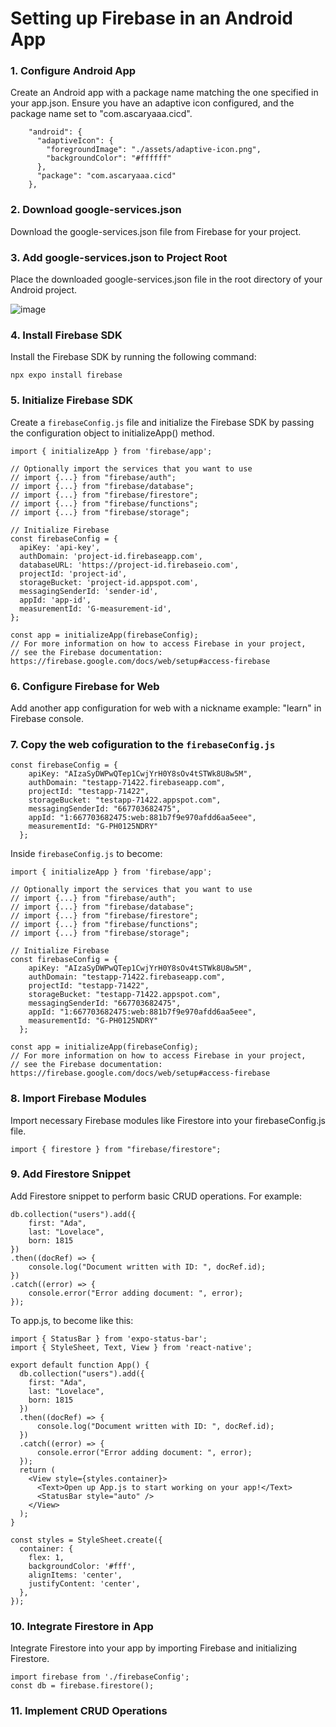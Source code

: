 # Setting up Firebase in an Android App
### 1. Configure Android App

Create an Android app with a package name matching the one specified in your app.json. Ensure you have an adaptive icon configured, and the package name set to "com.ascaryaaa.cicd".

```
    "android": {
      "adaptiveIcon": {
        "foregroundImage": "./assets/adaptive-icon.png",
        "backgroundColor": "#ffffff"
      },
      "package": "com.ascaryaaa.cicd"
    },
```

### 2. Download google-services.json

Download the google-services.json file from Firebase for your project.

### 3. Add google-services.json to Project Root

Place the downloaded google-services.json file in the root directory of your Android project.

![image](https://github.com/ascaryaaa/expo-cicd/assets/73589875/c4234c84-b695-4090-a9f9-d7e43fa7ae2d)

### 4. Install Firebase SDK

Install the Firebase SDK by running the following command:

```
npx expo install firebase
```


### 5. Initialize Firebase SDK

Create a `firebaseConfig.js` file and initialize the Firebase SDK by passing the configuration object to initializeApp() method.

```
import { initializeApp } from 'firebase/app';

// Optionally import the services that you want to use
// import {...} from "firebase/auth";
// import {...} from "firebase/database";
// import {...} from "firebase/firestore";
// import {...} from "firebase/functions";
// import {...} from "firebase/storage";

// Initialize Firebase
const firebaseConfig = {
  apiKey: 'api-key',
  authDomain: 'project-id.firebaseapp.com',
  databaseURL: 'https://project-id.firebaseio.com',
  projectId: 'project-id',
  storageBucket: 'project-id.appspot.com',
  messagingSenderId: 'sender-id',
  appId: 'app-id',
  measurementId: 'G-measurement-id',
};

const app = initializeApp(firebaseConfig);
// For more information on how to access Firebase in your project,
// see the Firebase documentation: https://firebase.google.com/docs/web/setup#access-firebase

```


### 6. Configure Firebase for Web

Add another app configuration for web with a nickname example: "learn" in Firebase console.

### 7. Copy the web cofiguration to the `firebaseConfig.js`
```
const firebaseConfig = {
    apiKey: "AIzaSyDWPwQTep1CwjYrH0Y8sOv4tSTWk8U8w5M",
    authDomain: "testapp-71422.firebaseapp.com",
    projectId: "testapp-71422",
    storageBucket: "testapp-71422.appspot.com",
    messagingSenderId: "667703682475",
    appId: "1:667703682475:web:881b7f9e970afdd6aa5eee",
    measurementId: "G-PH0125NDRY"
  };
```

Inside `firebaseConfig.js` to become:
```
import { initializeApp } from 'firebase/app';

// Optionally import the services that you want to use
// import {...} from "firebase/auth";
// import {...} from "firebase/database";
// import {...} from "firebase/firestore";
// import {...} from "firebase/functions";
// import {...} from "firebase/storage";

// Initialize Firebase
const firebaseConfig = {
    apiKey: "AIzaSyDWPwQTep1CwjYrH0Y8sOv4tSTWk8U8w5M",
    authDomain: "testapp-71422.firebaseapp.com",
    projectId: "testapp-71422",
    storageBucket: "testapp-71422.appspot.com",
    messagingSenderId: "667703682475",
    appId: "1:667703682475:web:881b7f9e970afdd6aa5eee",
    measurementId: "G-PH0125NDRY"
  };

const app = initializeApp(firebaseConfig);
// For more information on how to access Firebase in your project,
// see the Firebase documentation: https://firebase.google.com/docs/web/setup#access-firebase

```

### 8. Import Firebase Modules

Import necessary Firebase modules like Firestore into your firebaseConfig.js file.

```
import { firestore } from "firebase/firestore";
```

### 9. Add Firestore Snippet

Add Firestore snippet to perform basic CRUD operations. For example:

```
db.collection("users").add({
    first: "Ada",
    last: "Lovelace",
    born: 1815
})
.then((docRef) => {
    console.log("Document written with ID: ", docRef.id);
})
.catch((error) => {
    console.error("Error adding document: ", error);
});
```

To app.js, to become like this:

```
import { StatusBar } from 'expo-status-bar';
import { StyleSheet, Text, View } from 'react-native';

export default function App() {
  db.collection("users").add({
    first: "Ada",
    last: "Lovelace",
    born: 1815
  })
  .then((docRef) => {
      console.log("Document written with ID: ", docRef.id);
  })
  .catch((error) => {
      console.error("Error adding document: ", error);
  });
  return (
    <View style={styles.container}>
      <Text>Open up App.js to start working on your app!</Text>
      <StatusBar style="auto" />
    </View>
  );
}

const styles = StyleSheet.create({
  container: {
    flex: 1,
    backgroundColor: '#fff',
    alignItems: 'center',
    justifyContent: 'center',
  },
});

```

### 10. Integrate Firestore in App

Integrate Firestore into your app by importing Firebase and initializing Firestore.

```
import firebase from './firebaseConfig';
const db = firebase.firestore();
```

### 11. Implement CRUD Operations
